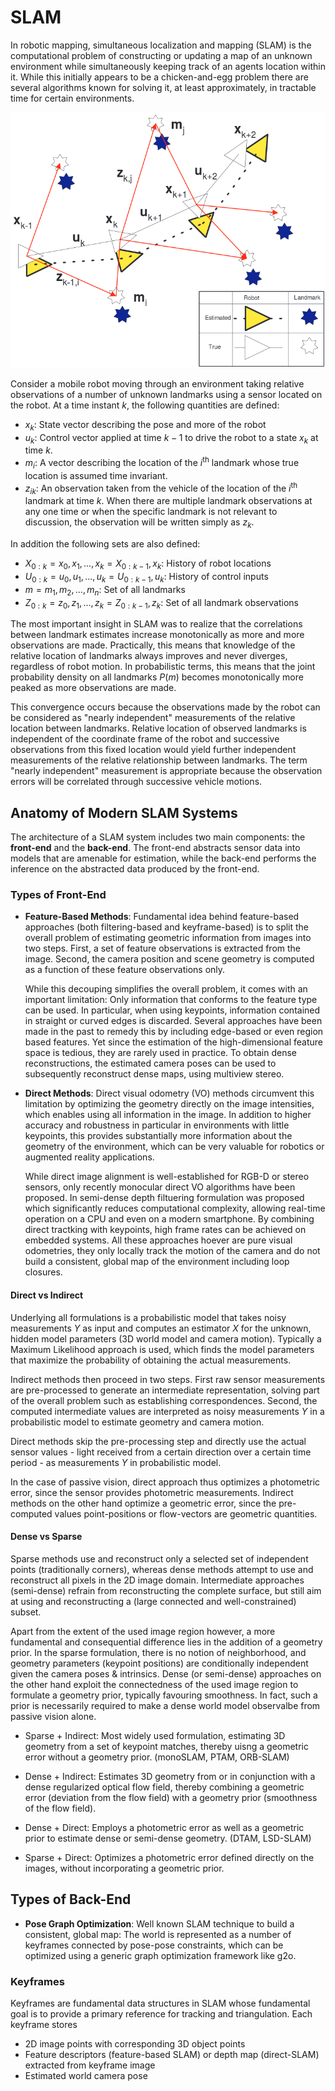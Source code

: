 # SLAM

In robotic mapping, simultaneous localization and mapping (SLAM) is the
computational problem of constructing or updating a map of an unknown
environment while simultaneously keeping track of an agents location within
it. While this initially appears to be a chicken-and-egg problem there are
several algorithms known for solving it, at least approximately, in tractable
time for certain environments.

![SLAM](imgs/slam.png)

Consider a mobile robot moving through an environment taking relative
observations of a number of unknown landmarks using a sensor located on the
robot. At a time instant $k$, the following quantities are defined:

- $x_{k}$: State vector describing the pose and more of the robot
- $u_{k}$: Control vector applied at time $k - 1$ to drive the robot to a state
  $x_k$ at time $k$.
- $m_{i}$: A vector describing the location of the $i^{\text{th}}$ landmark
  whose true location is assumed time invariant.
- $z_{ik}$: An observation taken from the vehicle of the location of the
  $i^{\text{th}}$ landmark at time $k$. When there are multiple landmark
  observations at any one time or when the specific landmark is not relevant to
  discussion, the observation will be written simply as $z_{k}$.

In addition the following sets are also defined:

- $X_{0:k} = {x_{0}, x_{1}, ..., x_{k}} = {X_{0:k - 1}, x_{k}}$: History of
  robot locations
- $U_{0:k} = {u_{0}, u_{1}, ..., u_{k}} = {U_{0:k - 1}, u_{k}}$: History of
  control inputs
- $m = {m_{1}, m_{2}, ..., m_{n}}$: Set of all landmarks
- $Z_{0:k} = {z_{0}, z_{1}, ..., z_{k}} = {Z_{0:k - 1}, z_{k}}$: Set of all
  landmark observations

The most important insight in SLAM was to realize that the correlations between
landmark estimates increase monotonically as more and more observations are
made. Practically, this means that knowledge of the relative location of
landmarks always improves and never diverges, regardless of robot motion. In
probabilistic terms, this means that the joint probability density on all
landmarks $P(m)$ becomes monotonically more peaked as more observations are
made.

This convergence occurs because the observations made by the robot can be
considered as "nearly independent" measurements of the relative location
between landmarks. Relative location of observed landmarks is independent of
the coordinate frame of the robot and successive observations from this fixed
location would yield further independent measurements of the relative
relationship between landmarks. The term "nearly independent" measurement is
appropriate because the observation errors will be correlated through
successive vehicle motions.



## Anatomy of Modern SLAM Systems
The architecture of a SLAM system includes two main components: the
**front-end** and the **back-end**. The front-end abstracts sensor data into
models that are amenable for estimation, while the back-end performs the
inference on the abstracted data produced by the front-end.


### Types of Front-End

- **Feature-Based Methods**: Fundamental idea behind feature-based approaches
  (both filtering-based and keyframe-based) is to split the overall problem of
  estimating geometric information from images into two steps. First, a set of
  feature observations is extracted from the image. Second, the camera position
  and scene geometry is computed as a function of these feature observations
  only.

  While this decouping simplifies the overall problem, it comes with an
  important limitation: Only information that conforms to the feature type can
  be used. In particular, when using keypoints, information contained in
  straight or curved edges is discarded. Several approaches have been made in
  the past to remedy this by including edge-based or even region based
  features. Yet since the estimation of the high-dimensional feature space is
  tedious, they are rarely used in practice. To obtain dense reconstructions,
  the estimated camera poses can be used to subsequently reconstruct dense
  maps, using multiview stereo.

- **Direct Methods**: Direct visual odometry (VO) methods circumvent this
  limitation by optimizing the geometry directly on the image intensities,
  which enables using all information in the image. In addition to higher
  accuracy and robustness in particular in environments with little keypoints,
  this provides substantially more information about the geometry of the
  environment, which can be very valuable for robotics or augmented reality
  applications.

  While direct image alignment is well-established for RGB-D or stereo sensors,
  only recently monocular direct VO algorithms have been proposed. In
  semi-dense depth filtuering formulation was proposed which significantly
  reduces computational complexity, allowing real-time operation on a CPU and
  even on a modern smartphone. By combining direct tractking with keypoints,
  high frame rates can be achieved on embedded systems. All these approaches
  hoever are pure visual odometries, they only locally track the motion of the
  camera and do not build a consistent, global map of the environment including
  loop closures.


#### Direct vs Indirect

Underlying all formulations is a probabilistic model that takes noisy
measurements $Y$ as input and computes an estimator $X$ for the unknown,
hidden model parameters (3D world model and camera motion). Typically
a Maximum Likelihood approach is used, which finds the model parameters
that maximize the probability of obtaining the actual measurements.

Indirect methods then proceed in two steps. First raw sensor measurements
are pre-processed to generate an intermediate representation, solving part
of the overall problem such as establishing correspondences. Second, the
computed intermediate values are interpreted as noisy measurements $Y$ in
a probabilistic model to estimate geometry and camera motion.

Direct methods skip the pre-processing step and directly use the actual
sensor values - light received from a certain direction over a certain
time period - as measurements $Y$ in probabilistic model.

In the case of passive vision, direct approach thus optimizes
a photometric error, since the sensor provides photometric measurements.
Indirect methods on the other hand optimize a geometric error, since the
pre-computed values point-positions or flow-vectors are geometric
quantities.


#### Dense vs Sparse

Sparse methods use and reconstruct only a selected set of independent
points (traditionally corners), whereas dense methods attempt to use and
reconstruct all pixels in the 2D image domain. Intermediate approaches
(semi-dense) refrain from reconstructing the complete surface, but still
aim at using and reconstructing a (large connected and well-constrained)
subset.

Apart from the extent of the used image region however, a more fundamental
and consequential difference lies in the addition of a geometry prior. In
the sparse formulation, there is no notion of neighborhood, and geometry
parameters (keypoint positions) are conditionally independent given the
camera poses & intrinsics. Dense (or semi-dense) approaches on the other
hand exploit the connectedness of the used image region to formulate
a geometry prior, typically favouring smoothness. In fact, such a prior is
necessarily required to make a dense world model observalbe from passive
vision alone.

- Sparse + Indirect: Most widely used formulation, estimating 3D geometry
from a set of keypoint matches, thereby uisng a geometric error without
a geometry prior. (monoSLAM, PTAM, ORB-SLAM)

- Dense + Indirect: Estimates 3D geometry from or in conjunction with
a dense regularized optical flow field, thereby combining a geometric
error (deviation from the flow field) with a geometry prior (smoothness of
the flow field).

- Dense + Direct: Employs a photometric error as well as a geometric prior
to estimate dense or semi-dense geometry. (DTAM, LSD-SLAM)

- Sparse + Direct: Optimizes a photometric error defined directly on the
images, without incorporating a geometric prior.




## Types of Back-End

- **Pose Graph Optimization**: Well known SLAM technique to build a consistent,
  global map: The world is represented as a number of keyframes connected by
  pose-pose constraints, which can be optimized using a generic graph
  optimization framework like g2o.


### Keyframes
Keyframes are fundamental data structures in SLAM whose fundamental goal is to
provide a primary reference for tracking and triangulation. Each keyframe stores

- 2D image points with corresponding 3D object points
- Feature descriptors (feature-based SLAM) or depth map (direct-SLAM) extracted
  from keyframe image
- Estimated world camera pose
